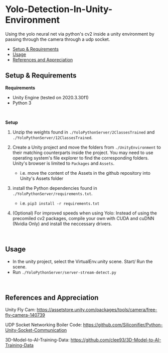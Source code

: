 # Yolo-Detection-In-Unity-Environment
Using the yolo neural net via python's cv2 inside a unity environment by passing through the camera through a udp socket.

* [Setup & Requirements](README.md#setup--requirements)
* [Usage](README.md#usage)
* [References and Appreciation](README.md#references-and-appreciation)

## Setup & Requirements
**Requirements**
- Unity Engine (tested on 2020.3.30f1)
- Python 3

<br/>

**Setup**
1. Unzip the weights found in `./YoloPythonServer/2ClassesTrained` and `./YoloPythonServer/12ClassesTrained`.

2. Create a Unity project and move the folders from `./UnityEnvironment` to their matching counterparts inside the project.  You may need to use operating system's file explorer to find the corresponding folders.  Unity's browser is limited to `Packages` and `Assets`.
    * i.e. move the content of the Assets in the github repository into Unity's Assets folder

3. install the Python dependencies found in `./YoloPythonServer/requirements.txt`.
    * i.e. `pip3 install -r requirements.txt`

4. (Optional) For improved speeds when using Yolo:  Instead of using the precomiled cv2 packages, compile your own with CUDA and cuDNN (Nvidia Only) and install the neccessary drivers.

<br/>

## Usage

- In the unity project, select the VirtualEnv.unity scene.  Start/ Run the scene.
- Run `./YoloPythonServer/server-stream-detect.py`

<br/>

## References and Appreciation
Unity Fly Cam: https://assetstore.unity.com/packages/tools/camera/free-fly-camera-140739

UDP Socket Networking Boiler Code: https://github.com/Siliconifier/Python-Unity-Socket-Communication

3D-Model-to-AI-Training-Data: https://github.com/clee93/3D-Model-to-AI-Training-Data
